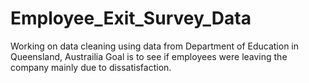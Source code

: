 # Employee_Exit_Survey_Data
Working on data cleaning using data from Department of Education in Queensland, Austrailia
Goal is to see if employees were leaving the company mainly due to dissatisfaction.
